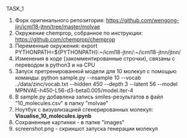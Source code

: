 TASK_1

1. Форк оригинального репозитория: https://github.com/wengong-jin/icml18-jtnn/tree/master/molvae
2. Окружение chemprop, собранное по инструкции: https://github.com/chemprop/chemprop
3. Переменные окружения: export PYTHONPATH=${PYTHONPATH}:~/icml18-jtnn/:~/icml18-jtnn/jtnn/
4. Изменения в коде (закомментированные строчки), связаны с переводом в python3 и на CPU
5. Запуск претренированной модели для 10 молекул с помощью команды: 
python sample.py --nsample 10 --vocab ../data/zinc/vocab.txt --hidden 450 --depth 3 --latent 56 --model MPNVAE-h450-L56-d3-beta0.005/model.iter-4
6. В sample.py добавлена запись smiles-результатов в файл "10_molecules.csv" в папку "molvae"
7. Ноутбук с визуализацией сгенерированных молекул: **Visualise_10_molecules.ipynb** 
8. Сохраненные картинки - в папке "images"
9. screenshot.png - скриншот запуска генерации молекул
